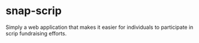 snap-scrip
==========

Simply a web application that makes it easier for individuals to participate in scrip fundraising efforts.
